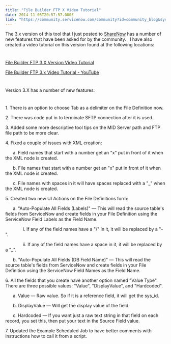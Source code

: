 ```yaml
---
title: "File Builder FTP X Video Tutorial"
date: 2014-11-05T20:57:57.000Z
link: "https://community.servicenow.com/community?id=community_blog&sys_id=168da669dbd0dbc01dcaf3231f961988"
---
```

<p>The 3.x version of this tool that I just posted to <a title="k-external-small" class="jive-link-external-small" href="https://share.servicenow.com/app.do#/detailV2/b3d06580875475002e7fb92489434d48" rel="nofollow" target="_blank">ShareNow</a> has a number of new features that have been asked for by the community.   I have also created a video tutorial on this version found at the following locations:</p><p style="min-height: 8pt; height: 8pt; padding: 0px;">  </p><p><a title="" _jive_internal="true" data-containerid="2009" data-containertype="14" data-objectid="1416" data-objecttype="1100" href="/community?id=community_video&sys_id=93470535db989fc09c9ffb651f9619b0">File Builder FTP 3.X Version Video Tutorial</a></p><p><a title="k-external-small" class="jive-link-external-small" href="http://youtu.be/xPKRyTjzRyo" rel="nofollow" target="_blank">File Builder FTP 3.x Video Tutorial - YouTube</a></p><p style="min-height: 8pt; height: 8pt; padding: 0px;">  </p><p>Version 3.X has a number of new features:</p><p style="min-height: 8pt; height: 8pt; padding: 0px;">  </p><p>1. There is an option to choose Tab as a delimiter on the File Definition now.</p><p>2. There was code put in to terminate SFTP connection after it is used.</p><p>3. Added some more descriptive tool tips on the MID Server path and FTP file path to be more clear.</p><p>4. Fixed a couple of issues with XML creation:</p><p>       a. Field names that start with a number get an "x" put in front of it when the XML node is created.</p><p>       b. File names that start with a number get an "x" put in front of it when the XML node is created.</p><p>       c. File names with spaces in it will have spaces replaced with a "_" when the XML node is created.</p><p>5. Created two new UI Actions on the File Definitions form:</p><p>       a. "Auto-Populate All Fields (Labels)" — This will read the source table's fields from ServiceNow and create fields in your File Definition using the ServiceNow Field Labels as the Field Name.</p><p>               i. If any of the field names have a "/" in it, it will be replaced by a "-".</p><p>               ii. If any of the field names have a space in it, it will be replaced by a "_".</p><p>       b. "Auto-Populate All Fields (DB Field Name)" — This will read the source table's fields from ServiceNow and create fields in your File Definition using the ServiceNow Field Names as the Field Name.</p><p>6. All the fields that you create have another option named "Value Type". There are three possible values: "Value", "DisplayValue", and "Hardcoded".</p><p>       a. Value — Raw value. So if it is a reference field, it will get the sys_id.</p><p>       b. DisplayValue — Will get the display value of the field.</p><p>       c. Hardcoded — If you want just a raw text string in that field on each record, you set this, then put your text in the Source Field value.</p><p>7. Updated the Example Scheduled Job to have better comments with instructions how to call it from a script.</p>